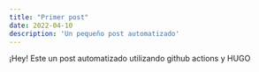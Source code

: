 ```yaml
---
title: "Primer post"
date: 2022-04-10
description: 'Un pequeño post automatizado'
---
```


¡Hey! Este un post automatizado utilizando github actions y HUGO
